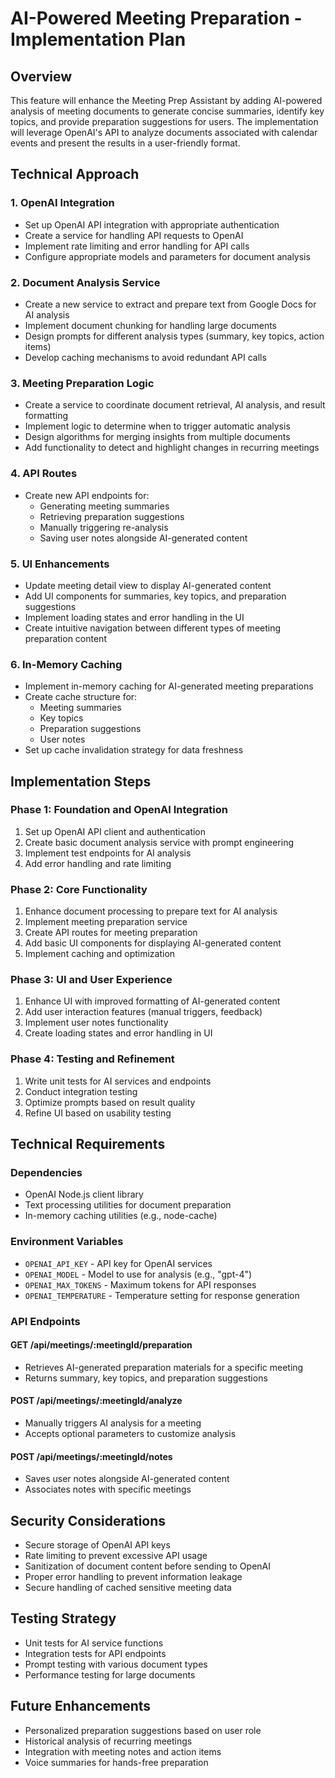 # AI-Powered Meeting Preparation - Implementation Plan

## Overview
This feature will enhance the Meeting Prep Assistant by adding AI-powered analysis of meeting documents to generate concise summaries, identify key topics, and provide preparation suggestions for users. The implementation will leverage OpenAI's API to analyze documents associated with calendar events and present the results in a user-friendly format.

## Technical Approach

### 1. OpenAI Integration
- Set up OpenAI API integration with appropriate authentication
- Create a service for handling API requests to OpenAI
- Implement rate limiting and error handling for API calls
- Configure appropriate models and parameters for document analysis

### 2. Document Analysis Service
- Create a new service to extract and prepare text from Google Docs for AI analysis
- Implement document chunking for handling large documents
- Design prompts for different analysis types (summary, key topics, action items)
- Develop caching mechanisms to avoid redundant API calls

### 3. Meeting Preparation Logic
- Create a service to coordinate document retrieval, AI analysis, and result formatting
- Implement logic to determine when to trigger automatic analysis
- Design algorithms for merging insights from multiple documents
- Add functionality to detect and highlight changes in recurring meetings

### 4. API Routes
- Create new API endpoints for:
  - Generating meeting summaries
  - Retrieving preparation suggestions
  - Manually triggering re-analysis
  - Saving user notes alongside AI-generated content

### 5. UI Enhancements
- Update meeting detail view to display AI-generated content
- Add UI components for summaries, key topics, and preparation suggestions
- Implement loading states and error handling in the UI
- Create intuitive navigation between different types of meeting preparation content

### 6. In-Memory Caching
- Implement in-memory caching for AI-generated meeting preparations
- Create cache structure for:
  - Meeting summaries
  - Key topics
  - Preparation suggestions
  - User notes
- Set up cache invalidation strategy for data freshness

## Implementation Steps

### Phase 1: Foundation and OpenAI Integration
1. Set up OpenAI API client and authentication
2. Create basic document analysis service with prompt engineering
3. Implement test endpoints for AI analysis
4. Add error handling and rate limiting

### Phase 2: Core Functionality
1. Enhance document processing to prepare text for AI analysis
2. Implement meeting preparation service
3. Create API routes for meeting preparation
4. Add basic UI components for displaying AI-generated content
5. Implement caching and optimization

### Phase 3: UI and User Experience
1. Enhance UI with improved formatting of AI-generated content
2. Add user interaction features (manual triggers, feedback)
3. Implement user notes functionality
4. Create loading states and error handling in UI

### Phase 4: Testing and Refinement
1. Write unit tests for AI services and endpoints
2. Conduct integration testing
3. Optimize prompts based on result quality
4. Refine UI based on usability testing

## Technical Requirements

### Dependencies
- OpenAI Node.js client library
- Text processing utilities for document preparation
- In-memory caching utilities (e.g., node-cache)

### Environment Variables
- `OPENAI_API_KEY` - API key for OpenAI services
- `OPENAI_MODEL` - Model to use for analysis (e.g., "gpt-4")
- `OPENAI_MAX_TOKENS` - Maximum tokens for API responses
- `OPENAI_TEMPERATURE` - Temperature setting for response generation

### API Endpoints

#### GET /api/meetings/:meetingId/preparation
- Retrieves AI-generated preparation materials for a specific meeting
- Returns summary, key topics, and preparation suggestions

#### POST /api/meetings/:meetingId/analyze
- Manually triggers AI analysis for a meeting
- Accepts optional parameters to customize analysis

#### POST /api/meetings/:meetingId/notes
- Saves user notes alongside AI-generated content
- Associates notes with specific meetings

## Security Considerations
- Secure storage of OpenAI API keys
- Rate limiting to prevent excessive API usage
- Sanitization of document content before sending to OpenAI
- Proper error handling to prevent information leakage
- Secure handling of cached sensitive meeting data

## Testing Strategy
- Unit tests for AI service functions
- Integration tests for API endpoints
- Prompt testing with various document types
- Performance testing for large documents

## Future Enhancements
- Personalized preparation suggestions based on user role
- Historical analysis of recurring meetings
- Integration with meeting notes and action items
- Voice summaries for hands-free preparation

